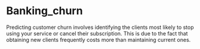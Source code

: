 # Banking_churn
Predicting customer churn involves identifying the clients most likely to stop using your service or cancel their subscription. This is due to the fact that obtaining new clients frequently costs more than maintaining current ones.
